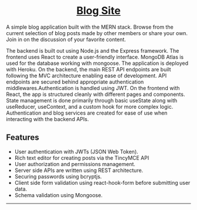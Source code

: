 <p align="center">
  <a href="#">
    <h1 align="center">Blog Site</h1>
  </a>
</p>

A simple blog application built with the MERN stack. Browse from the current selection of blog posts made by other members or share your own. Join in on the discussion of your favorite content.

The backend is built out using Node.js and the Express framework. The frontend uses React to create a user-friendly interface. MongoDB Atlas is used for the database working with mongoose. The application is deployed with Heroku. On the backend, the main REST API endpoints are built following the MVC architecture enabling ease of development. API endpoints are secured behind appropriate authentication middlewares.Authentication is handled using JWT. On the frontend with React, the app is structured cleanly with different pages and components. State management is done primarily through basic useState along with useReducer, useContext, and a custom hook for more complex logic. Authentication and blog services are created for ease of use when interacting with the backend APIs.

## Features

- User authentication with JWTs (JSON Web Token).
- Rich text editor for creating posts via the TincyMCE API
- User authorization and permissions management.
- Server side APIs are written using REST architecture.
- Securing passwords using bcryptjs.
- Client side form validation using react-hook-form before submitting user data.
- Schema validation using Mongoose.

---
